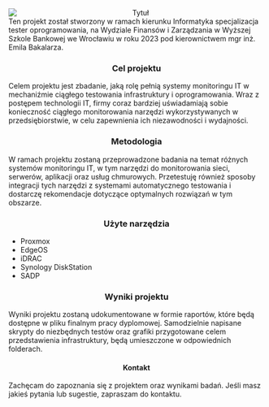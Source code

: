 <div align="center">
  <img src="https://github.com/tholycz/projekt_kierunkowy/blob/main/graphic%20materials/title.gif" alt="Tytuł" style="display: block; margin: 0 auto;">
</div

Ten projekt został stworzony w ramach kierunku Informatyka specjalizacja tester oprogramowania, na Wydziale Finansów i Zarządzania w Wyższej Szkole Bankowej we Wrocławiu w roku 2023 pod kierownictwem mgr inż. Emila Bakalarza.

### <div align="center"> Cel projektu

Celem projektu jest zbadanie, jaką rolę pełnią systemy monitoringu IT w mechaniźmie ciągłego testowania infrastruktury i oprogramowania. Wraz z postępem technologii IT, firmy coraz bardziej uświadamiają sobie konieczność ciągłego monitorowania narzędzi wykorzystywanych w przedsiębiorstwie, w celu zapewnienia ich niezawodności i wydajności.

### <div align="center"> Metodologia

W ramach projektu zostaną przeprowadzone badania na temat różnych systemów monitoringu IT, w tym narzędzi do monitorowania sieci, serwerów, aplikacji oraz usług chmurowych. Przetestuję również sposoby integracji tych narzędzi z systemami automatycznego testowania i dostarczę rekomendacje dotyczące optymalnych rozwiązań w tym obszarze.

### <div align="center"> Użyte narzędzia
- Proxmox
- EdgeOS
- iDRAC
- Synology DiskStation
- SADP

### <div align="center"> Wyniki projektu

Wyniki projektu zostaną udokumentowane w formie raportów, które będą dostępne w pliku finalnym pracy dyplomowej. Samodzielnie napisane skrypty do niezbędnych testów oraz grafiki przygotowane celem przedstawienia infrastruktury, będą umieszczone w odpowiednich folderach.

#### <div align="center"> Kontakt

Zachęcam do zapoznania się z projektem oraz wynikami badań. Jeśli masz jakieś pytania lub sugestie, zapraszam do kontaktu.
